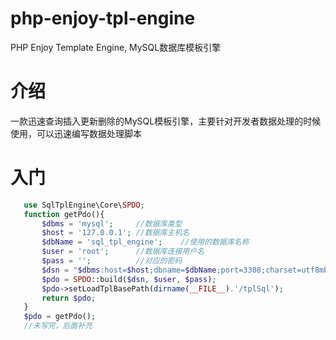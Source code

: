 # php-enjoy-tpl-engine
PHP Enjoy Template Engine,  MySQL数据库模板引擎

# 介绍
一款迅速查询插入更新删除的MySQL模板引擎，主要针对开发者数据处理的时候使用，可以迅速编写数据处理脚本


# 入门
```php
   use SqlTplEngine\Core\SPDO;
   function getPdo(){
       $dbms = 'mysql';     //数据库类型
       $host = '127.0.0.1'; //数据库主机名
       $dbName = 'sql_tpl_engine';    //使用的数据库名称
       $user = 'root';      //数据库连接用户名
       $pass = '';          //对应的密码
       $dsn = "$dbms:host=$host;dbname=$dbName;port=3308;charset=utf8mb4";
       $pdo = SPDO::build($dsn, $user, $pass);
       $pdo->setLoadTplBasePath(dirname(__FILE__).'/tplSql');
       return $pdo;
   }
   $pdo = getPdo();
   //未写完，后面补充
   

    

   


```